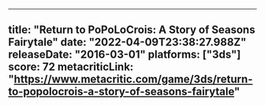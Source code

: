 
---
title: "Return to PoPoLoCrois: A Story of Seasons Fairytale"
date: "2022-04-09T23:38:27.988Z"
releaseDate: "2016-03-01"
platforms: ["3ds"]
score: 72
metacriticLink: "https://www.metacritic.com/game/3ds/return-to-popolocrois-a-story-of-seasons-fairytale"
---
